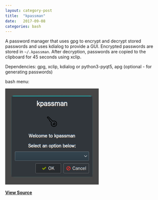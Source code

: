 ```yaml
---
layout: category-post
title:  "kpassman"
date:   2017-09-08
categories: bash
---
```


A password manager that uses gpg to encrypt and decrypt stored passwords and uses kdialog to provide a GUI.  Encrypted passwords are stored in `~/.kpassman`.  After decryption, passwords are copied to the clipboard for 45 seconds using xclip.

Dependencies: gpg, xclip, kdialog or python3-pyqt5, apg (optional - for generating passwords)

bash menu:

![kpassman](https://raw.githubusercontent.com/simoniz0r/kpassman/master/Screenshot.png)


**[View Source](https://github.com/simoniz0r/kpassman)**
